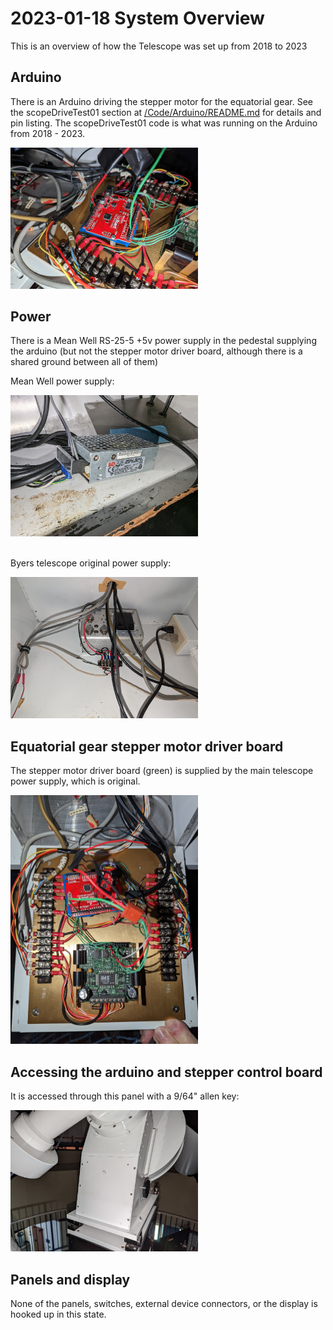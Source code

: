 # 2023-01-18 System Overview

This is an overview of how the Telescope was set up from 2018 to 2023

## Arduino

There is an Arduino driving the stepper motor for the equatorial gear. See the scopeDriveTest01 section at [/Code/Arduino/README.md](/Code/Arduino/) for details and pin listing. The scopeDriveTest01 code is what was running on the Arduino from 2018 - 2023.

<a href="img/scope_pictures/2023-01-18_13.09.42.jpg">
    <img src="img/scope_pictures/2023-01-18_13.09.42.jpg" 
        alt="Picture of 2018 Arduino redboard installed after main motherboard died" 
        width=300 />
</a>

## Power

There is a Mean Well RS-25-5 +5v power supply in the pedestal supplying the arduino (but not the stepper motor driver board, although there is a shared ground between all of them)

Mean Well power supply:

<a href="img/scope_pictures/2023-01-18_13.23.43.jpg">
    <img src="img/scope_pictures/2023-01-18_13.23.43.jpg" 
        alt="Picture of Mean Well power supply" 
        width=300 />
</a>
<br><br>

Byers telescope original power supply:

<a href="img/scope_pictures/2023-01-18_13.23.50.jpg">
    <img src="img/scope_pictures/2023-01-18_13.23.50.jpg" 
        alt="Picture of Mean Well power supply" 
        width=300 />
</a>



## Equatorial gear stepper motor driver board

The stepper motor driver board (green) is supplied by the main telescope power supply, which is original.

<a href="img/scope_pictures/2023-01-18_13.09.29.jpg">
    <img src="img/scope_pictures/2023-01-18_13.09.29.jpg" 
        alt="Picture of stepper motor driver green control board" 
        width=300 />
</a>

## Accessing the arduino and stepper control board

It is accessed through this panel with a 9/64" allen key:

<a href="img/scope_pictures/2023-01-18_13.23.25.jpg">
    <img src="img/scope_pictures/2023-01-18_13.23.25.jpg" 
        alt="Picture of stepper motor driver control board and arduino access panel" 
        width=300 />
</a>

## Panels and display

None of the panels, switches, external device connectors, or the display is hooked up in this state.